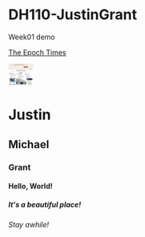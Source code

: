 # DH110-JustinGrant
Week01 demo

<a href="https://www.theepochtimes.com" target="_blank" aria-label="External link to The Epoch Times">The Epoch Times</a>

<img src="./the_epoch_times_JMG_week1_DH110_github.jpg" style="width: 10%">

# Justin
## Michael
### Grant
#### Hello, World!
##### It's a beautiful place!
###### Stay awhile!

